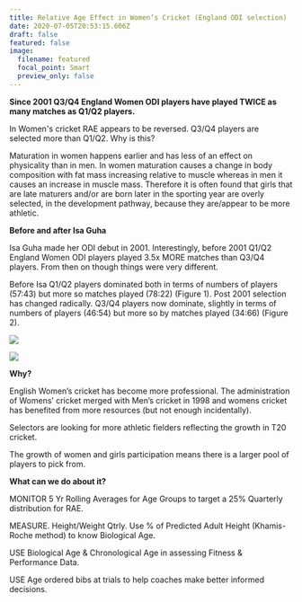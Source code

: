 ```yaml
---
title: Relative Age Effect in Women’s Cricket (England ODI selection)
date: 2020-07-05T20:53:15.606Z
draft: false
featured: false
image:
  filename: featured
  focal_point: Smart
  preview_only: false
---
```

**Since 2001 Q3/Q4 England Women ODI players have played TWICE as many matches as Q1/Q2 players.**

In Women's cricket RAE appears to be reversed. Q3/Q4 players are selected more than Q1/Q2. Why is this?

Maturation in women happens earlier and has less of an effect on physicality than in men. In women maturation causes a change in body composition with fat mass increasing relative to muscle whereas in men it causes an increase in muscle mass. Therefore it is often found that girls that are late maturers and/or are born later in the sporting year are overly selected, in the development pathway, because they are/appear to be more athletic.

**Before and after Isa Guha**

Isa Guha made her ODI debut in 2001. Interestingly, before 2001 Q1/Q2 England Women ODI players played 3.5x MORE matches than Q3/Q4 players. From then on though things were very different.

Before Isa Q1/Q2 players dominated both in terms of numbers of players (57:43) but more so matches played (78:22) (Figure 1). Post 2001 selection has changed radically. Q3/Q4 players now dominate, slightly in terms of numbers of players (46:54) but more so by matches played (34:66) (Figure 2).

![](matchesbyqtrenglandwomenodipre2001.png)

![](copy-of-matchesbyqtrenglandwomenodipost2001.png)

**Why?**

English Women’s cricket has become more professional. The administration of Womens’ cricket merged with Men’s cricket in 1998 and womens cricket has benefited from more resources (but not enough incidentally).

Selectors are looking for more athletic fielders reflecting the growth in T20 cricket.

The growth of women and girls participation means there is a larger pool of players to pick from.

**What can we do about it?**

MONITOR 5 Yr Rolling Averages for Age Groups to target a 25% Quarterly distribution for RAE.

MEASURE. Height/Weight Qtrly. Use % of Predicted Adult Height (Khamis-Roche method) to know Biological Age.

USE Biological Age & Chronological Age in assessing Fitness & Performance Data.

USE Age ordered bibs at trials to help coaches make better informed decisions.